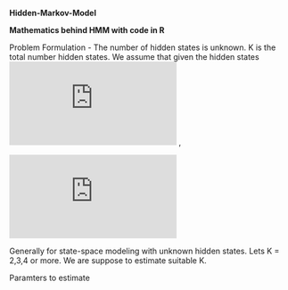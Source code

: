 **Hidden-Markov-Model**

**Mathematics behind HMM with code in R**

Problem Formulation -
The number of hidden states is unknown. K is the total number hidden states. We assume that given the hidden states 
![equation](http://latex.codecogs.com/gif.latex?Z_i) , 

![equation](http://latex.codecogs.com/gif.latex?P%28Y_i%7CZ_i%29+%5Csim+N%28%5Cmu_%7BZ_i%7D%2C%5Csigma%5E2_%7BZ_i%7D%29)

Generally for state-space modeling with unknown hidden states. Lets K = 2,3,4 or more. We are suppose to estimate suitable K.

Paramters to estimate 



